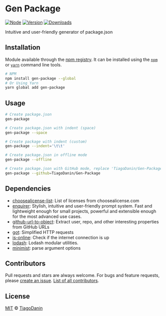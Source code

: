 # Gen Package
[![Node](https://img.shields.io/node/v/gen-package.svg?style=flat-square)](https://npmjs.org/package/gen-package)
[![Version](https://img.shields.io/npm/v/gen-package.svg?style=flat-square)](https://npmjs.org/package/gen-package)
[![Downloads](https://img.shields.io/npm/dt/gen-package.svg?style=flat-square)](https://npmjs.org/package/gen-package)

Intuitive and user-friendly generator of package.json


## Installation
Module available through the
[npm registry](https://www.npmjs.com/). It can be installed using the
[`npm`](https://docs.npmjs.com/getting-started/installing-npm-packages-locally)
or
[`yarn`](https://yarnpkg.com/en/)
command line tools.

```sh
# NPM
npm install gen-package --global
# Or Using Yarn
yarn global add gen-package
```

## Usage
```sh
# Create package.json
gen-package

# Create package.json with indent (space)
gen-package --space

# Create package with indent (custom)
gen-package --indent='\t\t'

# Create package.json in offline mode
gen-package --offline

# Create package.json with GitHub mode, replace 'TiagoDanin/Gen-Package' your repository
gen-package --github=TiagoDanin/Gen-Package

```



## Dependencies
- [choosealicense-list](https://ghub.io/choosealicense-list): List of licenses from choosealicense.com
- [enquirer](https://ghub.io/enquirer): Stylish, intuitive and user-friendly prompt system. Fast and lightweight enough for small projects, powerful and extensible enough for the most advanced use cases.
- [github-url-to-object](https://ghub.io/github-url-to-object): Extract user, repo, and other interesting properties from GitHub URLs
- [got](https://ghub.io/got): Simplified HTTP requests
- [is-online](https://ghub.io/is-online): Check if the internet connection is up
- [lodash](https://ghub.io/lodash): Lodash modular utilities.
- [minimist](https://ghub.io/minimist): parse argument options



## Contributors
Pull requests and stars are always welcome. For bugs and feature requests, please [create an issue](https://github.com/TiagoDanin/Gen-Package/issues). [List of all contributors](https://github.com/TiagoDanin/Gen-Package/graphs/contributors).


## License
[MIT](LICENSE) © [TiagoDanin](https://TiagoDanin.github.io)
